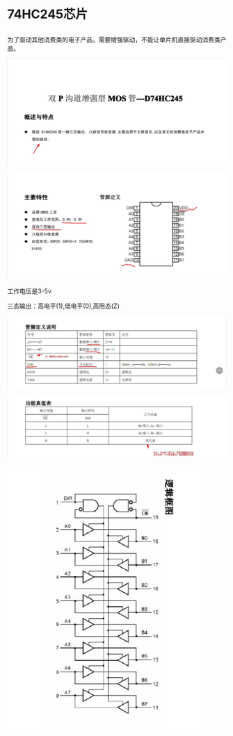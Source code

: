 # 74HC245芯片

##

为了驱动其他消费类的电子产品，需要增强驱动，不能让单片机直接驱动消费类产品。

![1](/doc/image/hc245_1.jpg)

![2](/doc/image/hc245_2.jpg)

工作电压是3-5v

三态输出：高电平(1),低电平(0),高阻态(Z) 

![3](/doc/image/hc245_3.jpg)

![4](/doc/image/hc245_4.jpg)


![5](/doc/image/hc245_5.jpg)